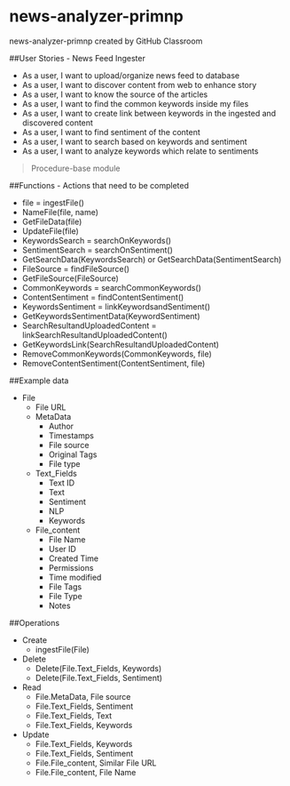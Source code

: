 # news-analyzer-primnp
news-analyzer-primnp created by GitHub Classroom

##User Stories - News Feed Ingester
* As a user, I want to upload/organize news feed to database
* As a user, I want to discover content from web to enhance story
* As a user, I want to know the source of the articles
* As a user, I want to find the common keywords inside my files
* As a user, I want to create link between keywords in the ingested and discovered content
* As a user, I want to find sentiment of the content
* As a user, I want to search based on keywords and sentiment
* As a user, I want to analyze keywords which relate to sentiments

> Procedure-base module

##Functions - Actions that need to be completed
* file = ingestFile()
* NameFile(file, name)
* GetFileData(file)
* UpdateFile(file)
* KeywordsSearch = searchOnKeywords()
* SentimentSearch = searchOnSentiment()
* GetSearchData(KeywordsSearch) or GetSearchData(SentimentSearch)
* FileSource = findFileSource()
* GetFileSource(FileSource)
* CommonKeywords = searchCommonKeywords()
* ContentSentiment = findContentSentiment()
* KeywordsSentiment = linkKeywordsandSentiment()
* GetKeywordsSentimentData(KeywordSentiment)
* SearchResultandUploadedContent = linkSearchResultandUploadedContent()
* GetKeywordsLink(SearchResultandUploadedContent)
* RemoveCommonKeywords(CommonKeywords, file)
* RemoveContentSentiment(ContentSentiment, file)


##Example data
* File
  * File URL
  * MetaData
    * Author
    * Timestamps
    * File source
    * Original Tags
    * File type
  * Text_Fields
    * Text ID
    * Text
    * Sentiment
    * NLP
    * Keywords
  * File_content
    * File Name
    * User ID
    * Created Time
    * Permissions
    * Time modified
    * File Tags
    * File Type
    * Notes


##Operations
* Create
  * ingestFile(File)
* Delete
  * Delete(File.Text_Fields, Keywords)
  * Delete(File.Text_Fields, Sentiment)
* Read
  * File.MetaData, File source
  * File.Text_Fields, Sentiment
  * File.Text_Fields, Text
  * File.Text_Fields, Keywords
* Update
  * File.Text_Fields, Keywords
  * File.Text_Fields, Sentiment
  * File.File_content, Similar File URL
  * File.File_content, File Name
